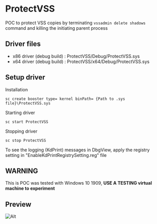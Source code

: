 # ProtectVSS
POC to protect VSS copies by terminating `vssadmin delete shadows` command and killing the initiating parent process

## Driver files
* x86 driver (debug build) : ProtectVSS/Debug/ProtectVSS.sys
* x64 driver (debug build) : ProtectVSS/x64/Debug/ProtectVSS.sys

## Setup driver

Installation

`sc create booster type= kernel binPath= {Path to .sys file}\ProtectVSS.sys`

Starting driver

`sc start ProtectVSS`

Stopping driver

`sc stop ProtectVSS`

To see the logging (KdPrint) messages in DbgView, apply the registry setting in "EnableKdPrintRegistrySetting.reg" file

## WARNING
This is POC was tested with Windows 10 1909, **USE A TESTING virtual machine to experiment**

## Preview

![Alt](https://github.com/nshalabi/ProtectVSS/blob/master/Media/Demo.ProtectVSS.gif "Preview")